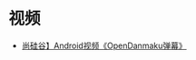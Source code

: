 


# 视频

* [尚硅谷】Android视频《OpenDanmaku弹幕》](https://www.bilibili.com/video/av22725643?from=search&seid=8198288086289453569)
